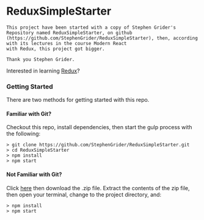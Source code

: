 # ReduxSimpleStarter
```
This project have been started with a copy of Stephen Grider's Repository named ReduxSimpleStarter, on github
(https://github.com/StephenGrider/ReduxSimpleStarter), then, according with its lectures in the course Modern React 
with Redux, this project got bigger. 

Thank you Stephen Grider.
```


Interested in learning [Redux](https://www.udemy.com/react-redux/)?

### Getting Started

There are two methods for getting started with this repo.

#### Familiar with Git?
Checkout this repo, install dependencies, then start the gulp process with the following:

```
> git clone https://github.com/StephenGrider/ReduxSimpleStarter.git
> cd ReduxSimpleStarter
> npm install
> npm start
```

#### Not Familiar with Git?
Click [here](https://github.com/StephenGrider/ReactStarter/releases) then download the .zip file.  Extract the contents of the zip file, then open your terminal, change to the project directory, and:

```
> npm install
> npm start
```
